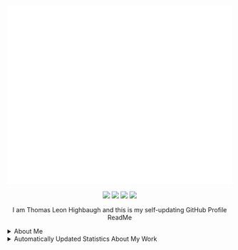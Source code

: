 <p align="center"><img src="src/resources/images/banner.svg" width="800" height="400"/></p>
<p align="center"><a href="https://twitter.com/thomashighbaugh"><img src="https://img.shields.io/badge/twitter-69676c?style=for-the-badge&logoColor=F2F2F2&logo=twitter"/></a>
<a href="https://linkedin.com/in/thomas-leon-highbaugh"><img src="https://img.shields.io/badge/linkedin-69676c?style=for-the-badge&logoColor=F2F2F2&logo=linkedin"/></a>
<a href="https://thomasleonhighbaugh.me"><img src="https://img.shields.io/badge/website-69676c?logo=esri&style=for-the-badge&logoColor=F2F2F2"/></a>
<img src="https://komarev.com/ghpvc/?username=Thomashighbaugh&style=for-the-badge&color=69676c&logoColor=F2F2F2&logo=undefined"/></p>

<p align="center">
I am Thomas Leon Highbaugh and this is my self-updating GitHub Profile ReadMe
</p>

<details><summary>About Me</summary>

<h3>Fun Facts</h3>
<ul>
<li>From beautiful San Francisco, California</li>
<li>My 11 year old Beligan Malinois & I walk everywhere instead of driving or paying to use a gym.</li>
<li>Well Versed in Full Stack Web Development, With An Emphasis on Making Attractive Interfaces in TSX + Tailwind.css + Next.js</li>
<li><a href="https://github.com/Sanatana-Linux/nixos-config">NixOS</a> + <a href="https://github.com/Sanatana-Linux/nixos-awesomewm">AwesomeWM</a> User</li>
<li>Currently Exploring Rust</li>
<li>Working on Automating Book Generation with GPT4Free + Python</li>
<li>Been writing code for: 5 Years, 6 Months and 4 Dayss </li>
 </ul>


<hr/>

<h3>Get in Touch</h3>

<p align="left"><a href="https://twitter.com/thomasleonhighbaugh"><img src="https://img.shields.io/badge/twitter-69676c?style=plastic&logoColor=F2F2F2&logo=twitter"/></a>
<a href="https://linkedin.com/in/thomas-leon-highbaugh"><img src="https://img.shields.io/badge/linkedin-69676c?style=plastic&logoColor=F2F2F2&logo=linkedin"/></a>
<a href="mailto:thighbaugh@zoho.com"><img src="https://img.shields.io/badge/email-69676c?logo=gmail&style=plastic&logoColor=F2F2F2"/></a>
<a href="mailto:thighbaugh@zoho.com"><img src="https://img.shields.io/badge/email-69676c?logo=zoho&style=plastic&logoColor=F2F2F2"/></a>
<a href="mailto:me@thomasleonhighbaugh.me"><img src="https://img.shields.io/badge/alternative email-69676c?logo=thunderbird&style=plastic&logoColor=F2F2F2"/></a>
<a href="https://thomasleonhighbaugh.me"><img src="https://img.shields.io/badge/portfolio website-69676c?logo=firefoxbrowser&style=plastic&logoColor=F2F2F2"/></a>
<a href="https://biolink-delta.vercel.app"><img src="https://img.shields.io/badge/linktree alternative-69676c?logo=linktree&style=plastic&logoColor=F2F2F2"/></a>
<a href="https://resume-thomas-leon-highbaugh.vercel.app/"><img src="https://img.shields.io/badge/resume-69676c?logo=libreoffice&style=plastic&logoColor=F2F2F2"/></a>
<a href="https://codepen.io/thomashighbaughThomasLeonHighbaugh"><img src="https://img.shields.io/badge/codepen-69676c?style=plastic&logoColor=F2F2F2&logo=codepen"/></a>
<img src="https://img.shields.io/badge/thomasleonhighbaugh-69676c?logo=discord&labelColor=948ae3&style=plastic&logoColor=F2F2F2"/></p>

<hr/>


<h3>Skill Wall</h3>

<p align="left"><img src="https://img.shields.io/badge/javascript-BEBAE2?logo=javascript&style=plastic&logoColor=F2F2F2"/>
<img src="https://img.shields.io/badge/firebase-BEBAE2?logo=firebase&style=plastic&logoColor=F2F2F2"/>
<img src="https://img.shields.io/badge/markdown-948ae3?logo=markdown&style=plastic&logoColor=F2F2F2"/>
<img src="https://img.shields.io/badge/docker-69676c?logo=docker&style=plastic&logoColor=F2F2F2"/>
<img src="https://img.shields.io/badge/express.js-BEBAE2?logo=express&style=plastic&logoColor=F2F2F2"/>
<img src="https://img.shields.io/badge/xml-948ae3?logo=xml&style=plastic&logoColor=F2F2F2"/>
<img src="https://img.shields.io/badge/styled%20components-948ae3?logo=styled%20components&style=plastic&logoColor=F2F2F2"/>
<img src="https://img.shields.io/badge/gitlab-948ae3?logo=gitlab&style=plastic&logoColor=F2F2F2"/>
<img src="https://img.shields.io/badge/json-BEBAE2?logo=json&style=plastic&logoColor=F2F2F2"/>
<img src="https://img.shields.io/badge/git-69676c?logo=git&style=plastic&logoColor=F2F2F2"/>
<img src="https://img.shields.io/badge/less-BEBAE2?logo=less&style=plastic&logoColor=F2F2F2"/>
<img src="https://img.shields.io/badge/html5-948ae3?logo=html5&style=plastic&logoColor=F2F2F2"/>
<img src="https://img.shields.io/badge/svg-948ae3?logo=svg&style=plastic&logoColor=F2F2F2"/>
<img src="https://img.shields.io/badge/react-69676c?logo=react&style=plastic&logoColor=F2F2F2"/>
<img src="https://img.shields.io/badge/npm-BEBAE2?logo=npm&style=plastic&logoColor=F2F2F2"/>
<img src="https://img.shields.io/badge/tailwindcss-69676c?logo=tailwindcss&style=plastic&logoColor=F2F2F2"/>
<img src="https://img.shields.io/badge/netlify-948ae3?logo=netlify&style=plastic&logoColor=F2F2F2"/>
<img src="https://img.shields.io/badge/tsx-BEBAE2?logo=react&style=plastic&logoColor=F2F2F2"/>
<img src="https://img.shields.io/badge/photoshop-948ae3?logo=adobe+photoshop&style=plastic&logoColor=F2F2F2"/>
<img src="https://img.shields.io/badge/typescript-69676c?logo=typescript&style=plastic&logoColor=F2F2F2"/>
<img src="https://img.shields.io/badge/heroku-BEBAE2?logo=heroku&style=plastic&logoColor=F2F2F2"/>
<img src="https://img.shields.io/badge/nixos-69676c?logo=nixos&style=plastic&logoColor=F2F2F2"/>
<img src="https://img.shields.io/badge/sass-BEBAE2?logo=sass&style=plastic&logoColor=F2F2F2"/>
<img src="https://img.shields.io/badge/html-BEBAE2?logo=html&style=plastic&logoColor=F2F2F2"/>
<img src="https://img.shields.io/badge/vercel-948ae3?logo=vercel&style=plastic&logoColor=F2F2F2"/>
<img src="https://img.shields.io/badge/chakra-BEBAE2?logo=chakraui&style=plastic&logoColor=F2F2F2"/>
<img src="https://img.shields.io/badge/storybook-948ae3?logo=storybook&style=plastic&logoColor=F2F2F2"/>
<img src="https://img.shields.io/badge/neovim-69676c?logo=neovim&style=plastic&logoColor=F2F2F2"/>
<img src="https://img.shields.io/badge/bash/zsh-69676c?logo=gnu+bash&style=plastic&logoColor=F2F2F2"/>
<img src="https://img.shields.io/badge/bootstrap-BEBAE2?logo=bootstrap&style=plastic&logoColor=F2F2F2"/>
<img src="https://img.shields.io/badge/visual%20studio%20code-948ae3?logo=visual%20studio%20code&style=plastic&logoColor=F2F2F2"/>
<img src="https://img.shields.io/badge/github%20pages-948ae3?logo=github&style=plastic&logoColor=F2F2F2"/>
<img src="https://img.shields.io/badge/python-BEBAE2?logo=python&style=plastic&logoColor=F2F2F2"/>
<img src="https://img.shields.io/badge/github%20actions-69676c?logo=github%20actions&style=plastic&logoColor=F2F2F2"/>
<img src="https://img.shields.io/badge/mern%20stack-69676c?logo=mern%20stack&style=plastic&logoColor=F2F2F2"/>
<img src="https://img.shields.io/badge/github-BEBAE2?logo=github&style=plastic&logoColor=F2F2F2"/>
<img src="https://img.shields.io/badge/css3-BEBAE2?logo=css3&style=plastic&logoColor=F2F2F2"/>
<img src="https://img.shields.io/badge/typescript-69676c?logo=typescript&style=plastic&logoColor=F2F2F2"/>
<img src="https://img.shields.io/badge/fastapi-69676c?logo=fastapi&style=plastic&logoColor=F2F2F2"/>
<img src="https://img.shields.io/badge/jetbrains%20ides-BEBAE2?logo=jetbrains&style=plastic&logoColor=F2F2F2"/>
<img src="https://img.shields.io/badge/figma-BEBAE2?logo=figma&style=plastic&logoColor=F2F2F2"/>
<img src="https://img.shields.io/badge/node.js-69676c?logo=node.js&style=plastic&logoColor=F2F2F2"/>
<img src="https://img.shields.io/badge/mongodb-948ae3?logo=mongodb&style=plastic&logoColor=F2F2F2"/>
<img src="https://img.shields.io/badge/graphql-BEBAE2?logo=graphql&style=plastic&logoColor=F2F2F2"/>
<img src="https://img.shields.io/badge/xhtml-948ae3?logo=xhtml&style=plastic&logoColor=F2F2F2"/>
<img src="https://img.shields.io/badge/lua-BEBAE2?logo=lua&style=plastic&logoColor=F2F2F2"/>
<img src="https://img.shields.io/badge/linux-69676c?logo=linux&style=plastic&logoColor=F2F2F2"/>
<img src="https://img.shields.io/badge/jquery-BEBAE2?logo=jquery&style=plastic&logoColor=F2F2F2"/>
<img src="https://img.shields.io/badge/sqlite-948ae3?logo=sqlite&style=plastic&logoColor=F2F2F2"/>
<img src="https://img.shields.io/badge/codeberg-948ae3?logo=codeberg&style=plastic&logoColor=F2F2F2"/>
<img src="https://img.shields.io/badge/css-BEBAE2?logo=css&style=plastic&logoColor=F2F2F2"/>
<img src="https://img.shields.io/badge/flask-BEBAE2?logo=flask&style=plastic&logoColor=F2F2F2"/>
<img src="https://img.shields.io/badge/gimp-948ae3?logo=gimp&style=plastic&logoColor=F2F2F2"/>
<img src="https://img.shields.io/badge/ant_design-69676c?logo=ant+design&style=plastic&logoColor=F2F2F2"/>
<img src="https://img.shields.io/badge/inkscape-948ae3?logo=inkscape&style=plastic&logoColor=F2F2F2"/>
<img src="https://img.shields.io/badge/jest-BEBAE2?logo=jest&style=plastic&logoColor=F2F2F2"/></p>

</details>
<details><summary>Automatically Updated Statistics About My Work</summary>

<h3>Account Statistics</h3>

<p align="center">
  <img height=300 align="center" alt=gitstats src="https://github-readme-stats.vercel.app/api?username=Thomashighbaugh&title_color=d0ecf1&text_color=F2F2F2&bg_color=3c3c3c&border_color=525053&show_icons=true&icon_color=F2F2F2&rank_icon=github&border_radius=20"/>

<img height=300 align="center" alt="Top Langs" src="https://github-readme-stats.vercel.app/api/top-langs/?username=Thomashighbaugh&title_color=d0ecf1&text_color=F2F2F2&bg_color=3c3c3c&border_color=525053&show_icons=true&icon_color=F2F2F2&border_radius=20&layout=donut-vertical" />
</p>

<hr/>

<h3>Recent Projects</h3>

<a href="https://github.com/Thomashighbaugh/Blot"><img height=200 width=450 src="https://github-readme-stats.vercel.app/api/pin/?username=Thomashighbaugh&repo=Blot&title_color=FE3B7B&text_color=F2F2F2&bg_color=3c3c3c&border_color=525053&icon_color=F2F2F2&border_width=2&border_radius=20"/></a>
<a href="https://github.com/Thomashighbaugh/Awesome-AwesomeWM-Modules-Widgets-And-Libraries"><img height=200 width=450 src="https://github-readme-stats.vercel.app/api/pin/?username=Thomashighbaugh&repo=Awesome-AwesomeWM-Modules-Widgets-And-Libraries&title_color=FE3B7B&text_color=F2F2F2&bg_color=3c3c3c&border_color=525053&icon_color=F2F2F2&border_width=2&border_radius=20"/></a>
<a href="https://github.com/Thomashighbaugh/manjaro-workstation-playbook"><img height=200 width=450 src="https://github-readme-stats.vercel.app/api/pin/?username=Thomashighbaugh&repo=manjaro-workstation-playbook&title_color=FE3B7B&text_color=F2F2F2&bg_color=3c3c3c&border_color=525053&icon_color=F2F2F2&border_width=2&border_radius=20"/></a>
<a href="https://github.com/Thomashighbaugh/gpt_scripts"><img height=200 width=450 src="https://github-readme-stats.vercel.app/api/pin/?username=Thomashighbaugh&repo=gpt_scripts&title_color=FE3B7B&text_color=F2F2F2&bg_color=3c3c3c&border_color=525053&icon_color=F2F2F2&border_width=2&border_radius=20"/></a>
<a href="https://github.com/Thomashighbaugh/firefox"><img height=200 width=450 src="https://github-readme-stats.vercel.app/api/pin/?username=Thomashighbaugh&repo=firefox&title_color=FE3B7B&text_color=F2F2F2&bg_color=3c3c3c&border_color=525053&icon_color=F2F2F2&border_width=2&border_radius=20"/></a>
<a href="https://github.com/Thomashighbaugh/gpt_notebook"><img height=200 width=450 src="https://github-readme-stats.vercel.app/api/pin/?username=Thomashighbaugh&repo=gpt_notebook&title_color=FE3B7B&text_color=F2F2F2&bg_color=3c3c3c&border_color=525053&icon_color=F2F2F2&border_width=2&border_radius=20"/></a>

<hr/>

<h3>Follower Showcase</h3>

<em><small>Showcase of One of the Awesome Individuals That Follow My Work, Updated Daily!</small></em>

<a href="https://github.com/MSayib" alt="Sayib"><img style="height:150px;" src=./src/resources/images/randomFollower.png alt="Follower of the day"/></a>


</details>

